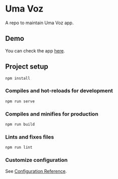 # Uma Voz

A repo to maintain Uma Voz app.

## Demo

You can check the app [here](http://thiguet.github.io/uma-voz/dist).

## Project setup
```
npm install
```

### Compiles and hot-reloads for development
```
npm run serve
```

### Compiles and minifies for production
```
npm run build
```

### Lints and fixes files
```
npm run lint
```

### Customize configuration
See [Configuration Reference](https://cli.vuejs.org/config/).
